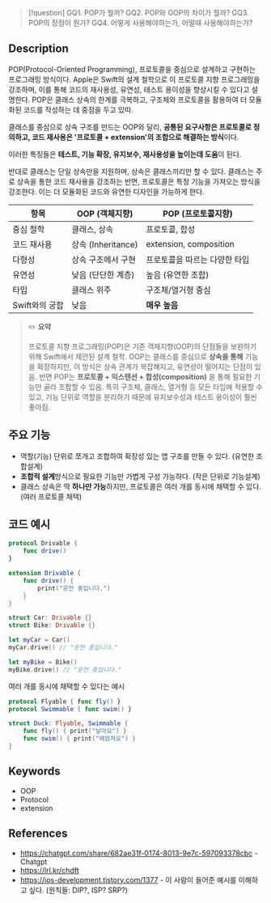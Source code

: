 >[!question]
>GQ1. POP가 뭘까?
>GQ2. POP와 OOP의 차이가 뭘까?
>GQ3. POP의 장점이 뭔가?
>GQ4. 어떻게 사용해야하는가, 어떨때 사용해야하는가?
>

## Description

POP(Protocol-Oriented Programming), 프로토콜을 중심으로 설계하고 구현하는 프로그래밍 방식이다. Apple은 Swift의 설계 철학으로 이 프로토콜 지향 프로그래밍을 강조하며, 이를 통해 코드의 재사용성, 유연성, 테스트 용이성을 향상시킬 수 있다고 설명한다. POP은 클래스 상속의 한계를 극복하고, 구조체와 프로토콜을 활용하여 더 모듈화된 코드를 작성하는 데 중점을 두고 있따.

클래스를 중심으로 상속 구조를 만드는 OOP와 달리,
**공통된 요구사항은 프로토콜로 정의하고,
코드 재사용은 '프로토콜 + extension'의 조합으로 해결하는 방식**이다.

이러한 특징들은 **테스트, 기능 확장, 유지보수, 재사용성을 높이는데 도움**이 된다.

반대로 클래스는 단일 상속만을 지원하며, 상속은 클래스끼리만 할 수 있다. 클래스는 주로 상속을 통한 코드 재사용을 강조하는 반면, 프로토콜은 특정 기능을 가져오는 방식을 강조한다. 이는 더 모듈화된 코드와 유연한 디자인을 가능하게 한다.

| **항목**     | **OOP (객체지향)**   | **POP (프로토콜지향)**       |
| ---------- | ---------------- | ---------------------- |
| 중심 철학      | 클래스, 상속          | 프로토콜, 합성               |
| 코드 재사용     | 상속 (Inheritance) | extension, composition |
| 다형성        | 상속 구조에서 구현       | 프로토콜을 따르는 다양한 타입       |
| 유연성        | 낮음 (단단한 계층)      | 높음 (유연한 조합)            |
| 타입         | 클래스 위주           | 구조체/열거형 중심             |
| Swift와의 궁합 | 낮음               | **매우 높음**              |

>✏️ **요약**
>
> 프로토콜 지향 프로그래밍(POP)은
> 기존 객체지향(OOP)의 단점들을 보완하기 위해 Swift에서 제안된 설계 철학.
   OOP는 클래스를 중심으로 **상속을 통해** 기능을 확장하지만,
   이 방식은 상속 관계가 복잡해지고, 유연성이 떨어지는 단점이 있음.
   반면 POP는 **프로토콜 + 익스텐션 + 합성(composition)** 을 통해
   필요한 기능만 골라 조합할 수 있음.
   특히 구조체, 클래스, 열거형 등 모든 타입에 적용할 수 있고,
   기능 단위로 역할을 분리하기 때문에 유지보수성과 테스트 용이성이 훨씬 좋아짐.


## 주요 기능
+ 역할(기능) 단위로 쪼개고 조합하여 확장성 있는 앱 구조를 만들 수 있다. (유연한 조합설계)
+ **조합적 설계**방식으로 필요한 기능만 가볍게 구성 가능하다. (작은 단위로 기능설계)
+ 클래스 상속은 딱 **하나만 가능**하지만, 프로토콜은 여러 개를 동시에 채택할 수 있다. (여러 프로토콜 채택)

## 코드 예시
```swift
protocol Drivable {
    func drive()
}

extension Drivable {
    func drive() {
        print("운전 중입니다.")
    }
}

struct Car: Drivable {}
struct Bike: Drivable {}

let myCar = Car()
myCar.drive() // "운전 중입니다."

let myBike = Bike()
myBike.drive() // "운전 중입니다."
```

여러 개를 동시에 채택할 수 있다는 예시
```swift
protocol Flyable { func fly() }
protocol Swimmable { func swim() }

struct Duck: Flyable, Swimmable {
    func fly() { print("날아요") }
    func swim() { print("헤엄쳐요") }
}
```



## Keywords
+ OOP
+ Protocol
+ extension

## References
- https://chatgpt.com/share/682ae31f-0174-8013-9e7c-597093378cbc - Chatgpt
- https://lrl.kr/chdft 
- https://ios-development.tistory.com/1377 - 이 사람이 들어준 예시를 이해하고 싶다. (원칙들: DIP?, ISP? SRP?)